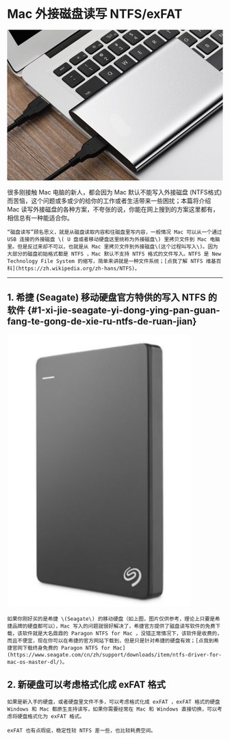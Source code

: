 # Mac 外接磁盘读写 NTFS/exFAT

![](/assets/Xnip2018-10-20_16-26-49.png)

很多刚接触 Mac 电脑的新人，都会因为 Mac 默认不能写入外接磁盘 \(NTFS格式\) 而苦恼，这个问题或多或少的给你的工作或者生活带来一些困扰；本篇将介绍 Mac 读写外接磁盘的各种方案，不夸张的说，你能在网上搜到的方案这里都有，相信总有一种能适合你。





```
“磁盘读写”顾名思义，就是从磁盘读取内容和往磁盘里写内容，一般情况 Mac 可以从一个通过 USB 连接的外接磁盘 \( U 盘或者移动硬盘这里统称为外接磁盘\) 里拷贝文件到 Mac 电脑里。但是反过来却不可以，也就是从 Mac 里拷贝文件到外接磁盘\(这个过程叫写入\)。因为大部分的磁盘初始格式都是 NTFS ，Mac 默认不支持 NTFS 格式的文件写入。NTFS 是 New Technology File System 的缩写，简单来讲就是一种文件系统；[点我了解 NTFS 维基百科](https://zh.wikipedia.org/zh-hans/NTFS)。
```



---

## 1. 希捷 \(Seagate\) 移动硬盘官方特供的写入 NTFS 的软件 {#1-xi-jie-seagate-yi-dong-ying-pan-guan-fang-te-gong-de-xie-ru-ntfs-de-ruan-jian}

![](/assets/Xnip2018-10-20_16-35-47.png)

```
如果你刚好买的是希捷 \(Seagate\) 的移动硬盘（如上图，图片仅供参考，理论上只要是希捷品牌的硬盘都可以），Mac 写入的问题就很好解决了，希捷官方提供了磁盘读写软件的免费下载，该软件就是大名鼎鼎的 Paragon NTFS for Mac ，没错正常情况下，该软件是收费的，而且不便宜，现在你可以在希捷的官方网站下载到，但是只是针对希捷的硬盘有效；[点我到希捷官网下载终身免费的 Paragon NTFS for Mac](https://www.seagate.com/cn/zh/support/downloads/item/ntfs-driver-for-mac-os-master-dl/)。
```

## 2. 新硬盘可以考虑格式化成 exFAT 格式

```
如果是新入手的硬盘，或者硬盘里文件不多，可以考虑格式化成 exFAT ，exFAT 格式的硬盘 Windows 和 Mac 都原生支持读写，如果你需要经常在 Mac 和 Windows 直接切换，可以考虑将硬盘格式化为 exFAT 格式。 

exFAT 也有点瑕疵，稳定性较 NTFS 差一些，也比较耗费空间。
```



